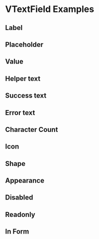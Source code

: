 # VTextField Examples

## Label

<code-tab>
<template #example>
<LabelExample />
</template>
<template #code>

```vue
<!--@include: ./components/text-field/LabelExample.vue -->
```

</template>
</code-tab>

## Placeholder

<code-tab>
<template #example>
<PlaceholderExample />
</template>
<template #code>

```vue
<!--@include: ./components/text-field/PlaceholderExample.vue -->
```

</template>
</code-tab>

## Value

<code-tab>
<template #example>
<ValueExample />
</template>
<template #code>

```vue
<!--@include: ./components/text-field/ValueExample.vue -->
```

</template>
</code-tab>

## Helper text

<code-tab>
<template #example>
<HelperTextExample />
</template>
<template #code>

```vue
<!--@include: ./components/text-field/HelperTextExample.vue -->
```

</template>
</code-tab>

## Success text

<code-tab>
<template #example>
<SuccessTextExample />
</template>
<template #code>

```vue
<!--@include: ./components/text-field/SuccessTextExample.vue -->
```

</template>
</code-tab>

## Error text

<code-tab>
<template #example>
<ErrorTextExample />
</template>
<template #code>

```vue
<!--@include: ./components/text-field/ErrorTextExample.vue -->
```

</template>
</code-tab>

## Character Count

<code-tab>
<template #example>
<CharacterCountExample />
</template>
<template #code>

```vue
<!--@include: ./components/text-field/CharacterCountExample.vue -->
```

</template>
</code-tab>

## Icon

<code-tab>
<template #example>
<IconExample />
</template>
<template #code>

```vue
<!--@include: ./components/text-field/IconExample.vue -->
```

</template>
</code-tab>

## Shape

<code-tab>
<template #example>
<ShapeExample />
</template>
<template #code>

```vue
<!--@include: ./components/text-field/ShapeExample.vue -->
```

</template>
</code-tab>

## Appearance

<code-tab>
<template #example>
<AppearanceExample />
</template>
<template #code>

```vue
<!--@include: ./components/text-field/AppearanceExample.vue -->
```

</template>
</code-tab>

## Disabled

<code-tab>
<template #example>
<DisabledExample />
</template>
<template #code>

```vue
<!--@include: ./components/text-field/DisabledExample.vue -->
```

</template>
</code-tab>

## Readonly

<code-tab>
<template #example>
<ReadonlyExample />
</template>
<template #code>

```vue
<!--@include: ./components/text-field/ReadonlyExample.vue -->
```

</template>
</code-tab>

## In Form

<code-tab>
<template #example>
<InFormExample />
</template>
<template #code>

```vue
<!--@include: ./components/text-field/InFormExample.vue -->
```

</template>
</code-tab>

<script setup lang="ts">
import CodeTab from '../custom/CodeTab.vue';
import { defineClientComponent } from 'vitepress';

const LabelExample = defineClientComponent(() =>  import('./components/text-field/LabelExample.vue'));
const PlaceholderExample = defineClientComponent(() =>  import('./components/text-field/PlaceholderExample.vue'));
const ValueExample = defineClientComponent(() =>  import('./components/text-field/ValueExample.vue'));
const HelperTextExample = defineClientComponent(() =>  import('./components/text-field/HelperTextExample.vue'));
const SuccessTextExample = defineClientComponent(() =>  import('./components/text-field/SuccessTextExample.vue'));
const ErrorTextExample = defineClientComponent(() =>  import('./components/text-field/ErrorTextExample.vue'));
const CharacterCountExample = defineClientComponent(() =>  import('./components/text-field/CharacterCountExample.vue'));
const IconExample = defineClientComponent(() =>  import('./components/text-field/IconExample.vue'));
const ShapeExample = defineClientComponent(() =>  import('./components/text-field/ShapeExample.vue'));
const AppearanceExample = defineClientComponent(() =>  import('./components/text-field/AppearanceExample.vue'));
const DisabledExample = defineClientComponent(() =>  import('./components/text-field/DisabledExample.vue'));
const ReadonlyExample = defineClientComponent(() =>  import('./components/text-field/ReadonlyExample.vue'));
const InFormExample = defineClientComponent(() =>  import('./components/text-field/InFormExample.vue'));
</script>
